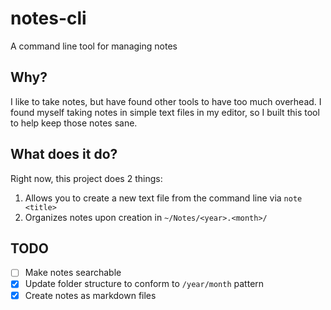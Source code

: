 # notes-cli

A command line tool for managing notes

## Why?

I like to take notes, but have found other tools to have too much overhead. I found myself taking notes in simple text files in my editor, so I built this tool to help keep those notes sane. 

## What does it do?

Right now, this project does 2 things:

1) Allows you to create a new text file from the command line via `note <title>`
2) Organizes notes upon creation in `~/Notes/<year>.<month>/`

## TODO

- [ ] Make notes searchable
- [x] Update folder structure to conform to `/year/month` pattern
- [x] Create notes as markdown files